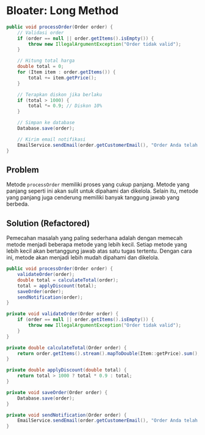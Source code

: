 
# Bloater: Long Method
```java
public void processOrder(Order order) {
    // Validasi order
    if (order == null || order.getItems().isEmpty()) {
        throw new IllegalArgumentException("Order tidak valid");
    }

    // Hitung total harga
    double total = 0;
    for (Item item : order.getItems()) {
        total += item.getPrice();
    }

    // Terapkan diskon jika berlaku
    if (total > 1000) {
        total *= 0.9; // Diskon 10%
    }

    // Simpan ke database
    Database.save(order);

    // Kirim email notifikasi
    EmailService.sendEmail(order.getCustomerEmail(), "Order Anda telah diproses.");
}
```

## Problem
Metode `processOrder` memiliki proses yang cukup panjang. Metode yang panjang seperti ini akan sulit untuk dipahami dan dikelola. Selain itu, metode yang panjang juga cenderung memiliki banyak tanggung jawab yang berbeda.

## Solution (Refactored)
Pemecahan masalah yang paling sederhana adalah dengan memecah metode menjadi beberapa metode yang lebih kecil. Setiap metode yang lebih kecil akan bertanggung jawab atas satu tugas tertentu. Dengan cara ini, metode akan menjadi lebih mudah dipahami dan dikelola.

```java
public void processOrder(Order order) {
    validateOrder(order);
    double total = calculateTotal(order);
    total = applyDiscount(total);
    saveOrder(order);
    sendNotification(order);
}

private void validateOrder(Order order) {
    if (order == null || order.getItems().isEmpty()) {
        throw new IllegalArgumentException("Order tidak valid");
    }
}

private double calculateTotal(Order order) {
    return order.getItems().stream().mapToDouble(Item::getPrice).sum();
}

private double applyDiscount(double total) {
    return total > 1000 ? total * 0.9 : total;
}

private void saveOrder(Order order) {
    Database.save(order);
}

private void sendNotification(Order order) {
    EmailService.sendEmail(order.getCustomerEmail(), "Order Anda telah diproses.");
}
```